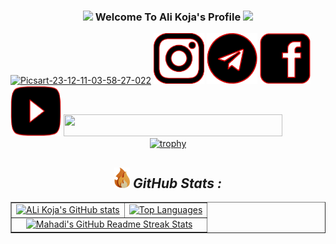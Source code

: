 
<h3 align="center">
  <img src="https://emoji.discord.st/emojis/768b108d-274f-4f44-a634-8477b16efce7.gif" width="22">
    Welcome To Ali Koja's Profile  
  <img src="https://emoji.discord.st/emojis/768b108d-274f-4f44-a634-8477b16efce7.gif" width="22">
</h3>
<a href="https://ibb.co/sRsVHQ6"><img src="https://i.ibb.co/sRsVHQ6/Picsart-23-12-11-03-58-27-022.jpg" alt="Picsart-23-12-11-03-58-27-022" border="0"></a>
<a href="https://Instagram.com/n0t_y0urs_ali" target="_blank"><img src="https://github.com/K0J4/K0J4/blob/main/Image/instagram.png" alt="alt text" width="81" height="81"></a> 
<a href="https://t.me/kojababu"><img src="https://github.com/K0J4/K0J4/blob/main/Image/telegram.png" alt="alt text" width="81" height="81"></a>
<a href="https://www.facebook.com/4FR1D1.143" target="_blank"><img src="https://github.com/K0J4/K0J4/blob/main/Image/facebook.png" alt="alt text" width="81" height="81"></a> <a href="https://youtube.com/@K0J4"><img src="https://github.com/K0J4/K0J4/blob/main/Image/youtube.png" alt="alt text" width="81" height="81"></a> 
<a href="https://visitorbadge.io/status?path=https%3A%2F%2Fgithub.com%2FMAHADI-YOUR-PAPA%2Fgithub-K0J4"><img src="https://api.visitorbadge.io/api/visitors?path=https%3A%2F%2Fgithub.com%2FMAHADI-YOUR-PAPA%2Fgithub-K0J4&label=ALI'S%20GITHUB%20VISITOR&labelColor=%23697689&countColor=%23dce775&labelStyle=upper" width="350" height="35"></a>
<center>
<a href="https://github.com/K0J4"><img title="trophy" src="https://github-profile-trophy.vercel.app/?username=K0J4&theme=monokai"></a>

<h2> <img width="25" src="https://github.com/DalpatRathore/dalpatrathore/blob/main/assets/icons/icon-stats.png" /><i> GitHub Stats :</i></h2>

<table border="1">
  <tr>
    <td valign="top"><a href="https://github.com/K0J4/github-readme-stats"> <img src="https://github-readme-stats.vercel.app/api?username=K0J4&count_private=true&show_icons=true&icon_color=FFA500&title_color=f4791f&bg_color=0,03071e,0F2027,03071e&text_color=abcdef&border_radius=10" alt ="ALi Koja's GitHub stats"/></td> </a>
    <td valign="top"> <a href="https://github.com/K0J4/github-readme-stats"> <img src="https://github-readme-stats.vercel.app/api/top-langs/?username=K0J4&layout=compact&langs_count=10" alt ="Top Languages"/></td>
    </a>
  </tr>
   <tr>
    <td colspan="2" align="center"> <a href="https://git.io/streak-stats"> <img src="http://github-readme-streak-stats.herokuapp.com?user=K0J4&hide_border=true&background=f6f8fa&stroke=001427&ring=e36414&fire=e36414&currStreakNum=03045e&sideNums=03045e&currStreakLabel=03045e&sideLabels=240046&dates=fb5607&date_format=j%20M%5B%20Y%5D" alt ="Mahadi's GitHub Readme Streak Stats"/> </a>  </td> 
